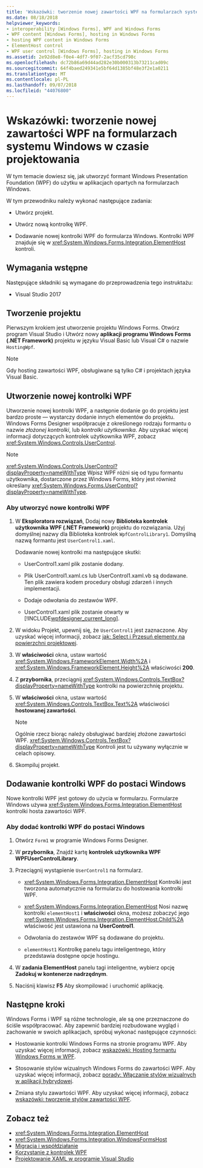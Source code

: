 ```yaml
---
title: 'Wskazówki: tworzenie nowej zawartości WPF na formularzach systemu Windows w czasie projektowania'
ms.date: 08/18/2018
helpviewer_keywords:
- interoperability [Windows Forms], WPF and Windows Forms
- WPF content [Windows Forms], hosting in Windows Forms
- hosting WPF content in Windows Forms
- ElementHost control
- WPF user control [Windows Forms], hosting in Windows Forms
ms.assetid: 2e92d8e8-f0e4-4df7-9f07-2acf35cd798c
ms.openlocfilehash: dc72b86a69d44ad282e30b000313b73211cad09c
ms.sourcegitcommit: 64f4baed249341e5bf64d1385bf48e3f2e1a0211
ms.translationtype: MT
ms.contentlocale: pl-PL
ms.lasthandoff: 09/07/2018
ms.locfileid: "44076800"
---
```

# <a name="walkthrough-creating-new-wpf-content-on-windows-forms-at-design-time"></a>Wskazówki: tworzenie nowej zawartości WPF na formularzach systemu Windows w czasie projektowania

W tym temacie dowiesz się, jak utworzyć formant Windows Presentation Foundation (WPF) do użytku w aplikacjach opartych na formularzach Windows.

W tym przewodniku należy wykonać następujące zadania:

- Utwórz projekt.

- Utwórz nową kontrolkę WPF.

- Dodawanie nowej kontrolki WPF do formularza Windows. Kontrolki WPF znajduje się w <xref:System.Windows.Forms.Integration.ElementHost> kontroli.

## <a name="prerequisites"></a>Wymagania wstępne

Następujące składniki są wymagane do przeprowadzenia tego instruktażu:

- Visual Studio 2017

## <a name="creating-the-project"></a>Tworzenie projektu

Pierwszym krokiem jest utworzenie projektu Windows Forms. Otwórz program Visual Studio i Utwórz nowy **aplikacji programu Windows Forms (.NET Framework)** projektu w języku Visual Basic lub Visual C# o nazwie `HostingWpf`.

> [!NOTE]
> Gdy hosting zawartości WPF, obsługiwane są tylko C# i projektach języka Visual Basic.

## <a name="creating-a-new-wpf-control"></a>Utworzenie nowej kontrolki WPF

Utworzenie nowej kontrolki WPF, a następnie dodanie go do projektu jest bardzo proste — wystarczy dodanie innych elementów do projektu. Windows Forms Designer współpracuje z określonego rodzaju formantu o nazwie *złożonej kontrolki*, lub *kontrolki użytkownika*. Aby uzyskać więcej informacji dotyczących kontrolek użytkownika WPF, zobacz <xref:System.Windows.Controls.UserControl>.

> [!NOTE]
> <xref:System.Windows.Controls.UserControl?displayProperty=nameWithType> Wpisz WPF różni się od typu formantu użytkownika, dostarczone przez Windows Forms, który jest również określany <xref:System.Windows.Forms.UserControl?displayProperty=nameWithType>.

### <a name="to-create-a-new-wpf-control"></a>Aby utworzyć nowe kontrolki WPF

1. W **Eksploratora rozwiązań**, Dodaj nowy **Biblioteka kontrolek użytkownika WPF (.NET Framework)** projektu do rozwiązania. Użyj domyślnej nazwy dla Biblioteka kontrolek `WpfControlLibrary1`. Domyślną nazwą formantu jest `UserControl1.xaml`.

     Dodawanie nowej kontrolki ma następujące skutki:

    - UserControl1.xaml plik zostanie dodany.

    - Plik UserControl1.xaml.cs lub UserControl1.xaml.vb są dodawane. Ten plik zawiera kodem procedury obsługi zdarzeń i innych implementacji.

    - Dodaje odwołania do zestawów WPF.

    - UserControl1.xaml plik zostanie otwarty w [!INCLUDE[wpfdesigner_current_long](../../../../includes/wpfdesigner-current-long-md.md)].

2. W widoku Projekt, upewnij się, że `UserControl1` jest zaznaczone. Aby uzyskać więcej informacji, zobacz [jak: Select i Przesuń elementy na powierzchni projektowej](https://msdn.microsoft.com/library/54cb70b6-b35b-46e4-a0cc-65189399c474).

3. W **właściwości** okna, ustaw wartość <xref:System.Windows.FrameworkElement.Width%2A> i <xref:System.Windows.FrameworkElement.Height%2A> właściwości **200**.

4. Z **przybornika**, przeciągnij <xref:System.Windows.Controls.TextBox?displayProperty=nameWithType> kontrolki na powierzchnię projektu.

5. W **właściwości** okna, ustaw wartość <xref:System.Windows.Controls.TextBox.Text%2A> właściwości **hostowanej zawartości**.

    > [!NOTE]
    > Ogólnie rzecz biorąc należy obsługiwać bardziej złożone zawartości WPF. <xref:System.Windows.Controls.TextBox?displayProperty=nameWithType> Kontroli jest tu używany wyłącznie w celach opisowy.

6. Skompiluj projekt.

## <a name="adding-a-wpf-control-to-a-windows-form"></a>Dodawanie kontrolki WPF do postaci Windows

Nowe kontrolki WPF jest gotowy do użycia w formularzu. Formularze Windows używa <xref:System.Windows.Forms.Integration.ElementHost> kontrolki hosta zawartości WPF.

### <a name="to-add-a-wpf-control-to-a-windows-form"></a>Aby dodać kontrolki WPF do postaci Windows

1. Otwórz `Form1` w programie Windows Forms Designer.

2. W **przybornika**, Znajdź kartę **kontrolek użytkownika WPF WPFUserControlLibrary**.

3. Przeciągnij wystąpienie `UserControl1` na formularz.

    - <xref:System.Windows.Forms.Integration.ElementHost> Kontrolki jest tworzona automatycznie na formularzu do hostowania kontrolki WPF.

    - <xref:System.Windows.Forms.Integration.ElementHost> Nosi nazwę kontrolki `elementHost1` i **właściwości** okna, możesz zobaczyć jego <xref:System.Windows.Forms.Integration.ElementHost.Child%2A> właściwość jest ustawiona na **UserControl1**.

    - Odwołania do zestawów WPF są dodawane do projektu.

    - `elementHost1` Kontrolkę panelu tagu inteligentnego, który przedstawia dostępne opcje hostingu.

4. W **zadania ElementHost** panelu tagi inteligentne, wybierz opcję **Zadokuj w kontenerze nadrzędnym**.

5. Naciśnij klawisz **F5** Aby skompilować i uruchomić aplikację.

## <a name="next-steps"></a>Następne kroki

Windows Forms i WPF są różne technologie, ale są one przeznaczone do ściśle współpracować. Aby zapewnić bardziej rozbudowane wygląd i zachowanie w swoich aplikacjach, spróbuj wykonać następujące czynności:

- Hostowanie kontrolki Windows Forms na stronie programu WPF. Aby uzyskać więcej informacji, zobacz [wskazówki: Hosting formantu Windows Forms w WPF](../../../../docs/framework/wpf/advanced/walkthrough-hosting-a-windows-forms-control-in-wpf.md).

- Stosowanie stylów wizualnych Windows Forms do zawartości WPF. Aby uzyskać więcej informacji, zobacz [porady: Włączanie stylów wizualnych w aplikacji hybrydowej](../../../../docs/framework/wpf/advanced/how-to-enable-visual-styles-in-a-hybrid-application.md).

- Zmiana stylu zawartości WPF. Aby uzyskać więcej informacji, zobacz [wskazówki: tworzenie stylów zawartości WPF](../../../../docs/framework/winforms/advanced/walkthrough-styling-wpf-content.md).

## <a name="see-also"></a>Zobacz też

- <xref:System.Windows.Forms.Integration.ElementHost>
- <xref:System.Windows.Forms.Integration.WindowsFormsHost>
- [Migracja i współdziałanie](../../../../docs/framework/wpf/advanced/migration-and-interoperability.md)
- [Korzystanie z kontrolek WPF](../../../../docs/framework/winforms/advanced/using-wpf-controls.md)
- [Projektowanie XAML w programie Visual Studio](/visualstudio/designers/designing-xaml-in-visual-studio)
